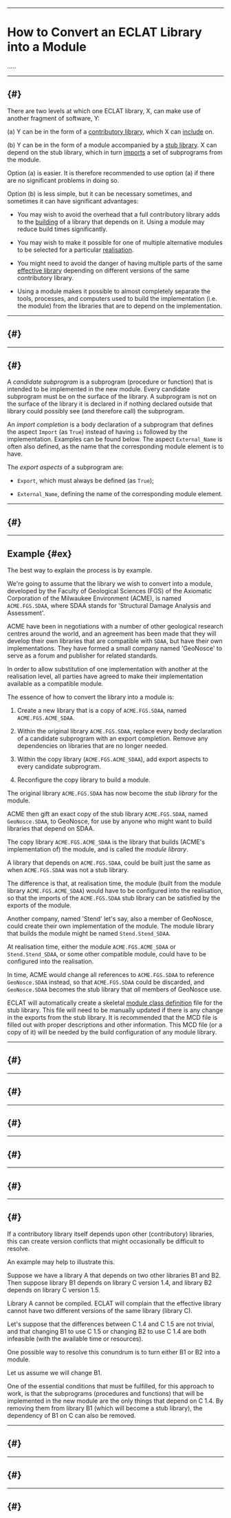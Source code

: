 -----------------------------------------------------------------------------------------------
# How to Convert an ECLAT Library into a Module



.....




-----------------------------------------------------------------------------------------------
## {#}

There are two levels at which one ECLAT library, X, can make use of another fragment of
software, Y: 

 (a) Y can be in the form of a [contributory library](?????), which X can [include](?????) on.  

 (b) Y can be in the form of a module accompanied by a [stub library](?????). X can depend on the stub
     library, which in turn [imports](?????) a set of subprograms from the module. 

Option (a) is easier. It is therefore recommended to use option (a) if there are no significant
problems in doing so. 

Option (b) is less simple, but it can be necessary sometimes, and sometimes it can have
significant advantages: 

 * You may wish to avoid the overhead that a full contributory library adds to the [building](?????) of
   a library that depends on it. Using a module may reduce build times significantly. 

 * You may wish to make it possible for one of multiple alternative modules to be selected for
   a particular [realisation](?????). 

 * You might need to avoid the danger of having multiple parts of the same [effective library](?????)
   depending on different versions of the same contributory library. 

 * Using a module makes it possible to almost completely separate the tools, processes, and
   computers used to build the implementation (i.e. the module) from the libraries that are to
   depend on the implementation. 



-----------------------------------------------------------------------------------------------
## {#}





-----------------------------------------------------------------------------------------------
## {#}




A _candidate subprogram_ is a subprogram (procedure or function) that is intended to be
implemented in the new module. Every candidate subprogram must be on the surface of the
library. A subprogram is not on the surface of the library it is declared in if nothing
declared outside that library could possibly see (and therefore call) the subprogram. 

An _import completion_ is a body declaration of a subprogram that defines the aspect `Import`
(as `True`) instead of having `is` followed by the implementation. Examples can be found below.
The aspect `External_Name` is often also defined, as the name that the corresponding module
element is to have. 

The _export aspects_ of a subprogram are:

 * `Export`, which must always be defined (as `True`); 

 * `External_Name`, defining the name of the corresponding module element. 






-----------------------------------------------------------------------------------------------
## {#}





-----------------------------------------------------------------------------------------------
## Example {#ex}

The best way to explain the process is by example. 

We're going to assume that the library we wish to convert into a module, developed by the
Faculty of Geological Sciences (FGS) of the Axiomatic Corporation of the Milwaukee Environment
(ACME), is named `ACME.FGS.SDAA`, where SDAA stands for 'Structural Damage Analysis and
Assessment'. 

ACME have been in negotiations with a number of other geological research centres around the
world, and an agreement has been made that they will develop their own libraries that are
compatible with `SDAA`, but have their own implementations. They have formed a small company
named 'GeoNosce' to serve as a forum and publisher for related standards.

In order to allow substitution of one implementation with another at the realisation level, all
parties have agreed to make their implementation available as a compatible module. 

The essence of how to convert the library into a module is:

 1. Create a new library that is a copy of `ACME.FGS.SDAA`, named `ACME.FGS.ACME_SDAA`. 

 2. Within the original library `ACME.FGS.SDAA`, replace every body declaration of a candidate
    subprogram with an export completion. Remove any dependencies on libraries that are no
    longer needed. 

 3. Within the copy library (`ACME.FGS.ACME_SDAA`), add export aspects to every candidate
    subprogram. 

 4. Reconfigure the copy library to build a module. 

The original library `ACME.FGS.SDAA` has now become the _stub library_ for the
module. 

ACME then gift an exact copy of the stub library `ACME.FGS.SDAA`, named `GeoNosce.SDAA`, to
GeoNosce, for use by anyone who might want to build libraries that depend on SDAA. 

The copy library `ACME.FGS.ACME_SDAA` is the library that builds (ACME's implementation of) the
module, and is called the _module library_. 

A library that depends on `ACME.FGS.SDAA`, could be built just the same as when `ACME.FGS.SDAA`
was not a stub library. 

The difference is that, at realisation time, the module (built from the module library
`ACME.FGS.ACME_SDAA`) would have to be configured into the realisation, so that the imports of
the `ACME.FGS.SDAA` stub library can be satisfied by the exports of the module. 

Another company, named 'Stend' let's say, also a member of GeoNosce, could create their own
implementation of the module. The module library that builds the module might be named
`Stend.Stend_SDAA`. 

At realisation time, either the module `ACME.FGS.ACME_SDAA` or `Stend.Stend_SDAA`, or some
other compatible module, could have to be configured into the realisation. 

In time, ACME would change all references to `ACME.FGS.SDAA` to reference `GeoNosce.SDAA`
instead, so that `ACME.FGS.SDAA` could be discarded, and `GeoNosce.SDAA` becomes the stub
library that *all* members of GeoNosce use. 

ECLAT will automatically create a skeletal [module class definition](../pxcr/mcd.md) file for
the stub library. This file will need to be manually updated if there is any change in the
exports from the stub library. It is recommended that the MCD file is filled out with proper
descriptions and other information. This MCD file (or a copy of it) will be needed by the build
configuration of any module library. 



-----------------------------------------------------------------------------------------------
## {#}




-----------------------------------------------------------------------------------------------
## {#}




-----------------------------------------------------------------------------------------------
## {#}




-----------------------------------------------------------------------------------------------
## {#}




-----------------------------------------------------------------------------------------------
## {#}




-----------------------------------------------------------------------------------------------
## {#}



If a contributory library itself depends upon other (contributory) libraries, this can create
version conflicts that might occasionally be difficult to resolve. 

An example may help to illustrate this. 

Suppose we have a library A that depends on two other libraries B1 and B2. Then suppose library B1 
depends on library C version 1.4, and library B2 depends on library C version 1.5. 

Library A cannot be compiled. ECLAT will complain that the effective library cannot have two
different versions of the same library (library C). 

Let's suppose that the differences between C 1.4 and C 1.5 are not trivial, and that changing
B1 to use C 1.5 or changing B2 to use C 1.4 are both infeasible (with the available time or
resources). 

One possible way to resolve this conundrum is to turn either B1 or B2 into a module. 

Let us assume we will change B1. 

One of the essential conditions that must be fulfilled, for this approach to work, is that the
subprograms (procedures and functions) that will be implemented in the new module are the only
things that depend on C 1.4. By removing them from library B1 (which will become a stub
library), the dependency of B1 on C can also be removed. 







-----------------------------------------------------------------------------------------------
## {#}




-----------------------------------------------------------------------------------------------
## {#}




-----------------------------------------------------------------------------------------------
## {#}





